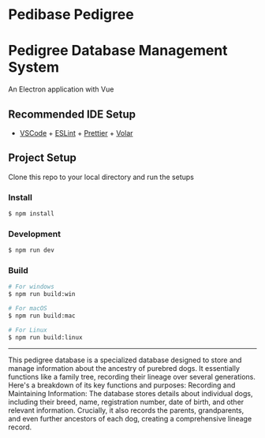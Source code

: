 # Pedibase Pedigree

# Pedigree Database Management System

An Electron application with Vue

## Recommended IDE Setup

- [VSCode](https://code.visualstudio.com/) + [ESLint](https://marketplace.visualstudio.com/items?itemName=dbaeumer.vscode-eslint) + [Prettier](https://marketplace.visualstudio.com/items?itemName=esbenp.prettier-vscode) + [Volar](https://marketplace.visualstudio.com/items?itemName=Vue.volar)

## Project Setup
Clone this repo to your local directory and run the setups

### Install

```bash
$ npm install
```

### Development

```bash
$ npm run dev
```

### Build

```bash
# For windows
$ npm run build:win

# For macOS
$ npm run build:mac

# For Linux
$ npm run build:linux
```
-------
This pedigree database is a specialized database designed to store and manage information about the ancestry of purebred dogs. It essentially functions like a family tree, recording their lineage over several generations. Here's a breakdown of its key functions and purposes:
Recording and Maintaining Information:
The database stores details about individual dogs, including their breed, name, registration number, date of birth, and other relevant information.
Crucially, it also records the parents, grandparents, and even further ancestors of each dog, creating a comprehensive lineage record.
